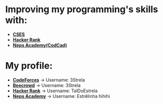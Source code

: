 # Improving my programming's skills with:
- [**CSES**](https://github.com/3Strela/Competitive_Programing/blob/master/Studies/CSES/README.md)
- [**Hacker Rank**](https://github.com/3Strela/Competitive_Programing/blob/master/Studies/HackerRank/README.md)
- [**Neps Academy(CodCad)**](https://github.com/3Strela/Competitive_Programing/blob/master/Studies/NepsAcademy/README.md)

# My profile:
- [**CodeForces**](https://codeforces.com/profile/3Strela) → Username: 3Strela
- [**Beecrowd**](https://www.beecrowd.com.br/judge/pt/users/statistics/442311) → Username: 3Strela
- [**Hacker Rank**](https://www.hackerrank.com/TalDoEstrela) → Username: TalDoEstrela
- [**Neps Academy**](https://neps.academy/br/user/8695) → Username: Estrêlinha hihihi